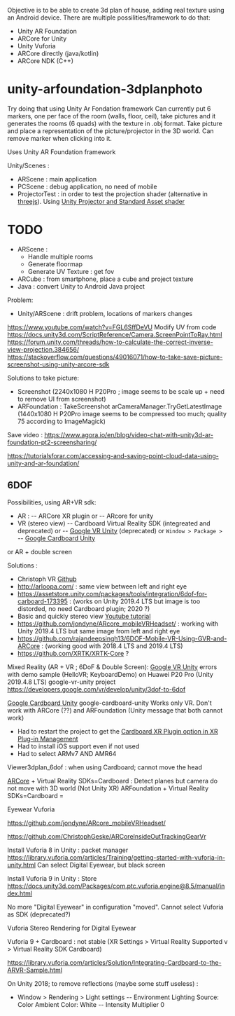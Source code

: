 Objective is to be able to create 3d plan of house, adding real texture using an Android device.
There are multiple possilities/framework to do that:
- Unity AR Foundation
- ARCore for Unity
- Unity Vuforia
- ARCore directly (java/kotlin)
- ARCore NDK (C++)

# unity-arfoundation-3dplanphoto
Try doing that using Unity Ar Fondation framework
Can currently put 6 markers, one per face of the room (walls, floor, ceil), take pictures and it generates the rooms (6 quads) with the texture in .obj format.
Take picture and place a representation of the picture/projector in the 3D world.
Can remove marker when clicking into it.

Uses Unity AR Foundation framework 

Unity/Scenes :
- ARScene : main application
- PCScene : debug application, no need of mobile
- ProjectorTest : in order to test the projection shader (alternative in [threejs](https://codesandbox.io/s/project-camera-gby2i)). Using [Unity Projector and Standard Asset shader](https://docs.unity3d.com/Manual/class-Projector.html)

# TODO
- ARScene :
    - Handle multiple rooms
    - Generate floormap
    - Generate UV Texture : get fov
- ARCube : from smartphone, place a cube and project texture
- Java : convert Unity to Android Java project

Problem:
- Unity/ARScene : drift problem, locations of markers changes


https://www.youtube.com/watch?v=FGL6SffDeVU Modify UV from code
https://docs.unity3d.com/ScriptReference/Camera.ScreenPointToRay.html
https://forum.unity.com/threads/how-to-calculate-the-correct-inverse-view-projection.384656/
https://stackoverflow.com/questions/49016071/how-to-take-save-picture-screenshot-using-unity-arcore-sdk


Solutions to take picture:
- Screenshot (2240x1080 H P20Pro ; image seems to be scale up + need to remove UI from screenshot)
- ARFoundation : TakeScreenshot arCameraManager.TryGetLatestImage (1440x1080 H P20Pro image seems to be compressed too much; quality 75 according to ImageMagick)


Save video : https://www.agora.io/en/blog/video-chat-with-unity3d-ar-foundation-pt2-screensharing/

https://tutorialsforar.com/accessing-and-saving-point-cloud-data-using-unity-and-ar-foundation/

## 6DOF

Possibilities, using AR+VR sdk: 
- AR :
-- ARCore XR plugin or
-- ARcore for unity
- VR (stereo view)
-- Cardboard Virtual Reality SDK (integreated and deprecated) or
-- [Google VR Unity](https://developers.google.com/vr/develop/unity/get-started-android) (deprecated) or `Window > Package > `
-- [Google Cardboard Unity](https://developers.google.com/cardboard/develop/unity/quickstart)

or AR + double screen 

Solutions : 
- Christoph VR [Github](https://github.com/ChristophGeske/ARCoreInsideOutTrackingGearVr)
- http://arloopa.com/ : same view between left and right eye
- https://assetstore.unity.com/packages/tools/integration/6dof-for-carboard-173395 : (works on Unity 2019.4 LTS but image is too distorded, no need Cardboard plugin; 2020 ?)
- Basic and quickly stereo view [Youtube tutorial](https://www.youtube.com/watch?v=ceKvaQC6-kw)
- https://github.com/jondyne/ARcore_mobileVRHeadset/ : working with Unity 2019.4 LTS but same image from left and right eye
- https://github.com/rajandeepsingh13/6DOF-Mobile-VR-Using-GVR-and-ARCore : (working good with 2018.4 LTS and 2019.4 LTS)
- https://github.com/XRTK/XRTK-Core ?

Mixed Reality (AR + VR ; 6DoF & Double Screen):
[Google VR Unity](https://developers.google.com/vr/develop/unity/get-started-android)
errors with demo sample (HelloVR; KeyboardDemo) on Huawei P20 Pro (Unity 2019.4.8 LTS)
google-vr-unity project
https://developers.google.com/vr/develop/unity/3dof-to-6dof

[Google Cardboard Unity](https://developers.google.com/cardboard/develop/unity/quickstart)
google-cardboard-unity
Works only VR. Don't work with ARCore (??) and ARFoundation (Unity message that both cannot work)
- Had to restart the project to get the [Cardboard XR Plugin option in XR Plug-in Management](https://developers.google.com/cardboard/develop/unity/quickstart#xr_plug-in_management_settings) 
- Had to install iOS support even if not used
- Had to select ARMv7 AND AMR64



Viewer3dplan_6dof : when using Cardboard; cannot move the head


[ARCore](https://developers.google.com/ar/develop/unity/quickstart-android) + Virtual Reality SDKs=Cardboard : Detect planes but camera do not move with 3D world (Not Unity XR)
ARFoundation + Virtual Reality SDKs=Cardboard = 


Eyewear Vuforia

https://github.com/jondyne/ARcore_mobileVRHeadset/

https://github.com/ChristophGeske/ARCoreInsideOutTrackingGearVr


Install Vuforia 8 in Unity : packet manager
https://library.vuforia.com/articles/Training/getting-started-with-vuforia-in-unity.html
Can select Digital Eyewear, but black screen

Install Vuforia 9 in Unity : Store
https://docs.unity3d.com/Packages/com.ptc.vuforia.engine@8.5/manual/index.html

No more "Digital Eyewear" in configuration "moved". Cannot select Vuforia as SDK (deprecated?)

Vuforia Stereo Rendering for Digital Eyewear

Vuforia 9 + Cardboard : not stable (XR Settings > Virtual Reality Supported v > Virtual Reality SDK Cardboard)


https://library.vuforia.com/articles/Solution/Integrating-Cardboard-to-the-ARVR-Sample.html



On Unity 2018; to remove reflections (maybe some stuff useless) : 
- Window > Rendering > Light settings
-- Environment Lighting Source: Color Ambient Color: White
-- Intensity Multiplier 0